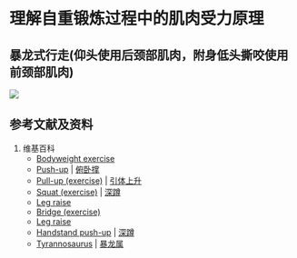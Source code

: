 # 理解自重锻炼过程中的肌肉受力原理

## 暴龙式行走(仰头使用后颈部肌肉，附身低头撕咬使用前颈部肌肉)

![](/images/深刻理解在解剖基础下进行身体锻炼的原理/理解自重锻炼过程中的肌肉受力原理/1a1.jpg)

## 参考文献及资料

1. 维基百科
	- [Bodyweight exercise](https://en.wikipedia.org/wiki/Bodyweight_exercise) 
	- [Push-up](https://en.wikipedia.org/wiki/Push-up) | [俯卧撑](https://zh.wikipedia.org/wiki/%E4%BF%AF%E5%8D%A7%E6%92%91) 
	- [Pull-up (exercise)](https://en.wikipedia.org/wiki/Pull-up_(exercise)) | [引体上升](https://zh.wikipedia.org/wiki/%E5%BC%95%E9%AB%94%E4%B8%8A%E5%8D%87) 
	- [Squat (exercise)](https://en.wikipedia.org/wiki/Squat_(exercise)) | [深蹲](https://zh.wikipedia.org/wiki/%E6%B7%B1%E8%B9%B2) 
	- [Leg raise](https://en.wikipedia.org/wiki/Leg_raise)
	- [Bridge (exercise)](https://en.wikipedia.org/wiki/Bridge_(exercise)) 
	- [Leg raise](https://en.wikipedia.org/wiki/Leg_raise)
	- [Handstand push-up](https://en.wikipedia.org/wiki/Handstand_push-up) | [深蹲](https://zh.wikipedia.org/wiki/%E6%B7%B1%E8%B9%B2) 
	- [Tyrannosaurus](https://en.wikipedia.org/wiki/Tyrannosaurus) | [暴龙属](https://zh.wikipedia.org/wiki/暴龙属) 
 


